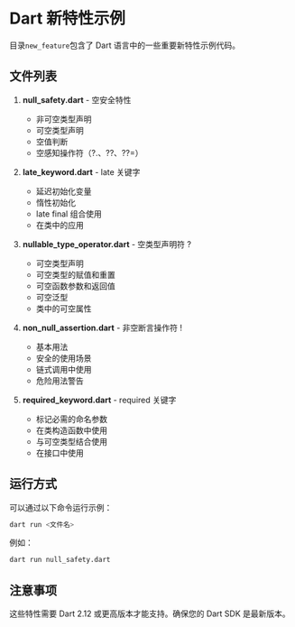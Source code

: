 # Dart 新特性示例

目录`new_feature`包含了 Dart 语言中的一些重要新特性示例代码。

## 文件列表

1. **null_safety.dart** - 空安全特性
   - 非可空类型声明
   - 可空类型声明
   - 空值判断
   - 空感知操作符（?.、??、??=）

2. **late_keyword.dart** - late 关键字
   - 延迟初始化变量
   - 惰性初始化
   - late final 组合使用
   - 在类中的应用

3. **nullable_type_operator.dart** - 空类型声明符 ?
   - 可空类型声明
   - 可空类型的赋值和重置
   - 可空函数参数和返回值
   - 可空泛型
   - 类中的可空属性

4. **non_null_assertion.dart** - 非空断言操作符 !
   - 基本用法
   - 安全的使用场景
   - 链式调用中使用
   - 危险用法警告

5. **required_keyword.dart** - required 关键字
   - 标记必需的命名参数
   - 在类构造函数中使用
   - 与可空类型结合使用
   - 在接口中使用

## 运行方式

可以通过以下命令运行示例：

```bash
dart run <文件名>
```

例如：

```bash
dart run null_safety.dart
```

## 注意事项

这些特性需要 Dart 2.12 或更高版本才能支持。确保您的 Dart SDK 是最新版本。
